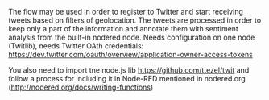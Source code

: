 The flow may be used in order to register to Twitter and start receiving tweets based on filters of geolocation. The tweets are processed in order to keep only a part of the information and annotate them with sentiment analysis from the built-in nodered node.
Needs configuration on one node (Twitlib), needs Twitter OAth credentials:
https://dev.twitter.com/oauth/overview/application-owner-access-tokens

You also need to import tne node.js lib https://github.com/ttezel/twit and follow a process for including
it in Node-RED mentioned in nodered.org (http://nodered.org/docs/writing-functions)
